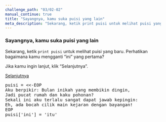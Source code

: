 ```yaml
---
challenge_path: "03/02-02"
manual_continue: true
title: "Sayangnya, kamu suka puisi yang lain"
meta_description: "Sekarang, ketik print puisi untuk melihat puisi yang baru. Perhatikan bagaimana kamu mengganti \"ini\" yang pertama?"
---
```


### Sayangnya, kamu suka puisi yang lain

Sekarang, ketik `print puisi` untuk melihat puisi yang baru. Perhatikan bagaimana kamu mengganti “ini” yang pertama?

Jika kamu ingin lanjut, klik “Selanjutnya”.

<div class="cta-with-btn">
	<a href="03.html" class="medium button full-width btn-cta btn-cta-selanjutnya js-challenge-link">Selanjutnya</a>
</div>

<pre id="code-prefill">
puisi = <<-EOP
Aku berpikir: Bulan inikah yang membikin dingin,
Jadi pucat rumah dan kaku pohonan?
Sekali ini aku terlalu sangat dapat jawab kepingin:
Eh, ada bocah cilik main kejaran dengan bayangan!
EOP
puisi['ini'] = 'itu'
</pre>